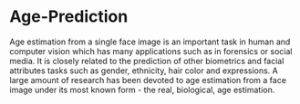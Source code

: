 # Age-Prediction

Age estimation from a single face image is an important task in human and computer vision which has many applications such as in forensics or social media. It is closely related to the prediction of other biometrics and facial attributes tasks such as gender, ethnicity, hair color and expressions. A large amount of research has been devoted to age estimation from a face image under its most known form - the real, biological, age estimation. 


